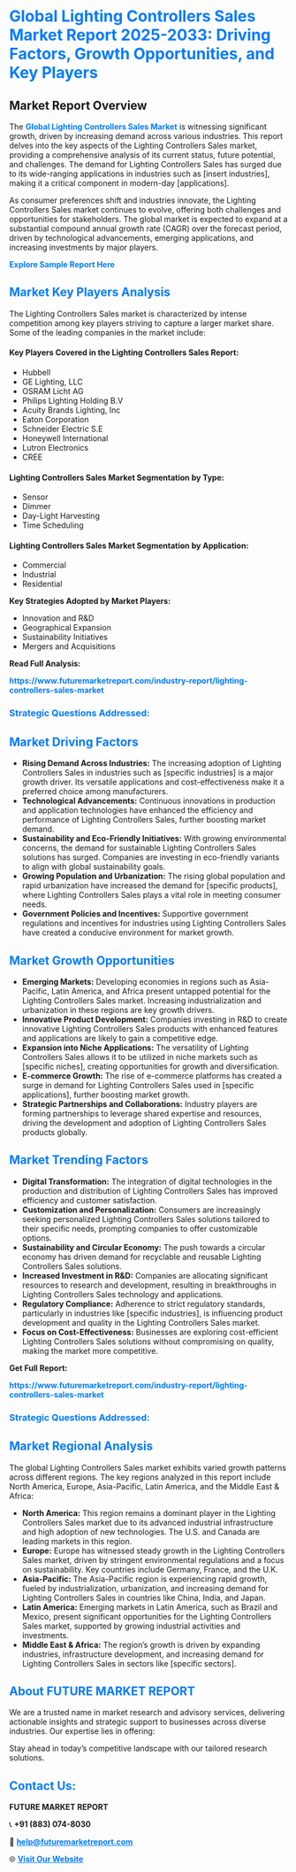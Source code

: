 <h1 style="color: #007BFF;">Global Lighting Controllers Sales Market Report 2025-2033: Driving Factors, Growth Opportunities, and Key Players</h1>

<section id="overview">
<h2>Market Report Overview</h2>
<p>The <a href="https://www.futuremarketreport.com/industry-report/lighting-controllers-sales-market" style="color: #007BFF; text-decoration: none;"><strong>Global Lighting Controllers Sales Market</strong></a> is witnessing significant growth, driven by increasing demand across various industries. This report delves into the key aspects of the Lighting Controllers Sales market, providing a comprehensive analysis of its current status, future potential, and challenges. The demand for Lighting Controllers Sales has surged due to its wide-ranging applications in industries such as [insert industries], making it a critical component in modern-day [applications].</p>
<p>As consumer preferences shift and industries innovate, the Lighting Controllers Sales market continues to evolve, offering both challenges and opportunities for stakeholders. The global market is expected to expand at a substantial compound annual growth rate (CAGR) over the forecast period, driven by technological advancements, emerging applications, and increasing investments by major players.</p>
</section>

<section id="overview">
<p><a href="https://www.futuremarketreport.com/request-sample/reportId=104294" style="color: #007BFF; text-decoration: none;"><strong>Explore Sample Report Here</strong></a></p>
</section>

<section id="key-players">
<h2 style="color: #007BFF;">Market Key Players Analysis</h2>
<p>The Lighting Controllers Sales market is characterized by intense competition among key players striving to capture a larger market share. Some of the leading companies in the market include:</p>
<h4>Key Players Covered in the Lighting Controllers Sales Report:</h4>
<ul><li>Hubbell</li><li>GE Lighting, LLC</li><li>OSRAM Licht AG</li><li>Philips Lighting Holding B.V</li><li>Acuity Brands Lighting, Inc</li><li>Eaton Corporation</li><li>Schneider Electric S.E</li><li>Honeywell International</li><li>Lutron Electronics</li><li>CREE</li></ul>
<h4>Lighting Controllers Sales Market Segmentation by Type:</h4>
<ul><li>Sensor</li><li>Dimmer</li><li>Day-Light Harvesting</li><li>Time Scheduling</li></ul>

<h4>Lighting Controllers Sales Market Segmentation by Application:</h4>
<ul><li>Commercial</li><li>Industrial</li><li>Residential</li></ul>
<p><strong>Key Strategies Adopted by Market Players:</strong></p>
<ul>
<li>Innovation and R&D</li>
<li>Geographical Expansion</li>
<li>Sustainability Initiatives</li>
<li>Mergers and Acquisitions</li>
</ul>
</section>

<section>
<p><strong>Read Full Analysis: </strong></p><a href="https://www.futuremarketreport.com/industry-report/lighting-controllers-sales-market" style="color: #007BFF; text-decoration: none;"><strong>https://www.futuremarketreport.com/industry-report/lighting-controllers-sales-market</strong></a>
<h3 style="color: #007BFF;">Strategic Questions Addressed:</h3>
</section>

<section id="driving-factors">
<h2 style="color: #007BFF;">Market Driving Factors</h2>
<ul>
<li><strong>Rising Demand Across Industries:</strong> The increasing adoption of Lighting Controllers Sales in industries such as [specific industries] is a major growth driver. Its versatile applications and cost-effectiveness make it a preferred choice among manufacturers.</li>
<li><strong>Technological Advancements:</strong> Continuous innovations in production and application technologies have enhanced the efficiency and performance of Lighting Controllers Sales, further boosting market demand.</li>
<li><strong>Sustainability and Eco-Friendly Initiatives:</strong> With growing environmental concerns, the demand for sustainable Lighting Controllers Sales solutions has surged. Companies are investing in eco-friendly variants to align with global sustainability goals.</li>
<li><strong>Growing Population and Urbanization:</strong> The rising global population and rapid urbanization have increased the demand for [specific products], where Lighting Controllers Sales plays a vital role in meeting consumer needs.</li>
<li><strong>Government Policies and Incentives:</strong> Supportive government regulations and incentives for industries using Lighting Controllers Sales have created a conducive environment for market growth.</li>
</ul>
</section>

<section id="growth-opportunities">
<h2 style="color: #007BFF;">Market Growth Opportunities</h2>
<ul>
<li><strong>Emerging Markets:</strong> Developing economies in regions such as Asia-Pacific, Latin America, and Africa present untapped potential for the Lighting Controllers Sales market. Increasing industrialization and urbanization in these regions are key growth drivers.</li>
<li><strong>Innovative Product Development:</strong> Companies investing in R&D to create innovative Lighting Controllers Sales products with enhanced features and applications are likely to gain a competitive edge.</li>
<li><strong>Expansion into Niche Applications:</strong> The versatility of Lighting Controllers Sales allows it to be utilized in niche markets such as [specific niches], creating opportunities for growth and diversification.</li>
<li><strong>E-commerce Growth:</strong> The rise of e-commerce platforms has created a surge in demand for Lighting Controllers Sales used in [specific applications], further boosting market growth.</li>
<li><strong>Strategic Partnerships and Collaborations:</strong> Industry players are forming partnerships to leverage shared expertise and resources, driving the development and adoption of Lighting Controllers Sales products globally.</li>
</ul>
</section>

<section id="trending-factors">
<h2 style="color: #007BFF;">Market Trending Factors</h2>
<ul>
<li><strong>Digital Transformation:</strong> The integration of digital technologies in the production and distribution of Lighting Controllers Sales has improved efficiency and customer satisfaction.</li>
<li><strong>Customization and Personalization:</strong> Consumers are increasingly seeking personalized Lighting Controllers Sales solutions tailored to their specific needs, prompting companies to offer customizable options.</li>
<li><strong>Sustainability and Circular Economy:</strong> The push towards a circular economy has driven demand for recyclable and reusable Lighting Controllers Sales solutions.</li>
<li><strong>Increased Investment in R&D:</strong> Companies are allocating significant resources to research and development, resulting in breakthroughs in Lighting Controllers Sales technology and applications.</li>
<li><strong>Regulatory Compliance:</strong> Adherence to strict regulatory standards, particularly in industries like [specific industries], is influencing product development and quality in the Lighting Controllers Sales market.</li>
<li><strong>Focus on Cost-Effectiveness:</strong> Businesses are exploring cost-efficient Lighting Controllers Sales solutions without compromising on quality, making the market more competitive.</li>
</ul>
</section>

<section>
<p><strong>Get Full Report: </strong></p><a href="https://www.futuremarketreport.com/industry-report/lighting-controllers-sales-market" style="color: #007BFF; text-decoration: none;"><strong>https://www.futuremarketreport.com/industry-report/lighting-controllers-sales-market</strong></a>
<h3 style="color: #007BFF;">Strategic Questions Addressed:</h3>
</section>


<section id="regional-analysis">
<h2 style="color: #007BFF;">Market Regional Analysis</h2>
<p>The global Lighting Controllers Sales market exhibits varied growth patterns across different regions. The key regions analyzed in this report include North America, Europe, Asia-Pacific, Latin America, and the Middle East & Africa:</p>
<ul>
<li><strong>North America:</strong> This region remains a dominant player in the Lighting Controllers Sales market due to its advanced industrial infrastructure and high adoption of new technologies. The U.S. and Canada are leading markets in this region.</li>
<li><strong>Europe:</strong> Europe has witnessed steady growth in the Lighting Controllers Sales market, driven by stringent environmental regulations and a focus on sustainability. Key countries include Germany, France, and the U.K.</li>
<li><strong>Asia-Pacific:</strong> The Asia-Pacific region is experiencing rapid growth, fueled by industrialization, urbanization, and increasing demand for Lighting Controllers Sales in countries like China, India, and Japan.</li>
<li><strong>Latin America:</strong> Emerging markets in Latin America, such as Brazil and Mexico, present significant opportunities for the Lighting Controllers Sales market, supported by growing industrial activities and investments.</li>
<li><strong>Middle East & Africa:</strong> The region’s growth is driven by expanding industries, infrastructure development, and increasing demand for Lighting Controllers Sales in sectors like [specific sectors].</li>
</ul>
</section>

<footer>
<h2 style="color: #007BFF;">About FUTURE MARKET REPORT</h2>
<p>We are a trusted name in market research and advisory services, delivering actionable insights and strategic support to businesses across diverse industries. Our expertise lies in offering:</p>

<p>Stay ahead in today’s competitive landscape with our tailored research solutions.</p>

<h2 style="color: #007BFF;">Contact Us:</h2>
<p><strong>FUTURE MARKET REPORT</strong></p>
<p>📞 <strong>+91 (883) 074-8030</strong></p>
<p>📧 <strong><a href="mailto:help@futuremarketreport.com" style="color: #007BFF;">help@futuremarketreport.com</a></strong></p>
<p>🌐 <strong><a href="https://www.futuremarketreport.com/" style="color: #007BFF;">Visit Our Website</a></strong></p>
</footer>